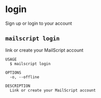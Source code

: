 # login

Sign up or login to your account

## `mailscript login`

link or create your MailScript account

```
USAGE
  $ mailscript login

OPTIONS
  -o, --offline

DESCRIPTION
  Link or create your MailScript account
```
